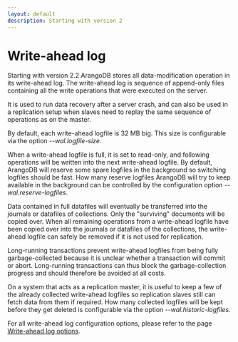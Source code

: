 ```yaml
---
layout: default
description: Starting with version 2
---
```

Write-ahead log
===============

Starting with version 2.2 ArangoDB stores all data-modification operation in
its write-ahead log. The write-ahead log is sequence of append-only files containing
all the write operations that were executed on the server.

It is used to run data recovery after a server crash, and can also be used in
a replication setup when slaves need to replay the same sequence of operations as
on the master.

By default, each write-ahead logfile is 32 MB big. This size is configurable via the
option *--wal.logfile-size*.

When a write-ahead logfile is full, it is set to read-only, and following operations will
be written into the next write-ahead logfile. By default, ArangoDB will reserve some
spare logfiles in the background so switching logfiles should be fast. How many reserve
logfiles ArangoDB will try to keep available in the background can be controlled by the
configuration option *--wal.reserve-logfiles*.

Data contained in full datafiles will eventually be transferred into the journals or
datafiles of collections. Only the "surviving" documents will be copied over. When all
remaining operations from a write-ahead logfile have been copied over into the journals
or datafiles of the collections, the write-ahead logfile can safely be removed if it is
not used for replication.

Long-running transactions prevent write-ahead logfiles from being fully garbage-collected
because it is unclear whether a transaction will commit or abort. Long-running transactions
can thus block the garbage-collection progress and should therefore be avoided at 
all costs.

On a system that acts as a replication master, it is useful to keep a few of the 
already collected write-ahead logfiles so replication slaves still can fetch data from
them if required. How many collected logfiles will be kept before they get deleted is
configurable via the option *--wal.historic-logfiles*.

For all write-ahead log configuration options, please refer to the page [Write-ahead log options](administration-configuration-wal.html).
